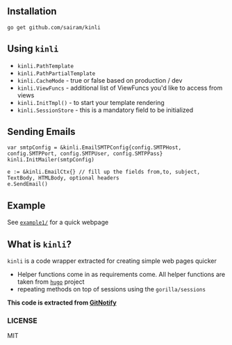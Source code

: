 
## Installation

    go get github.com/sairam/kinli

## Using `kinli`

* `kinli.PathTemplate`
* `kinli.PathPartialTemplate`
* `kinli.CacheMode` - true or false based on production / dev
* `kinli.ViewFuncs` - additional list of ViewFuncs you'd like to access from views
* `kinli.InitTmpl()` - to start your template rendering
* `kinli.SessionStore` - this is a mandatory field to be initialized

## Sending Emails

```
var smtpConfig = &kinli.EmailSMTPConfig{config.SMTPHost, config.SMTPPort, config.SMTPUser, config.SMTPPass}
kinli.InitMailer(smtpConfig)

e := &kinli.EmailCtx{} // fill up the fields from,to, subject, TextBody, HTMLBody, optional headers
e.SendEmail()
```

## Example
See [`example1/`](https://github.com/sairam/kinli/tree/master/example1/) for a quick webpage

## What is `kinli`?
`kinli` is a code wrapper extracted for creating simple web pages quicker
* Helper functions come in as requirements come. All helper functions are taken from [`hugo`](https://github.com/spf13/hugo/) project
* repeating methods on top of sessions using the `gorilla/sessions`

**This code is extracted from [GitNotify](https://github.com/sairam/gitnotify)**

### LICENSE
MIT
